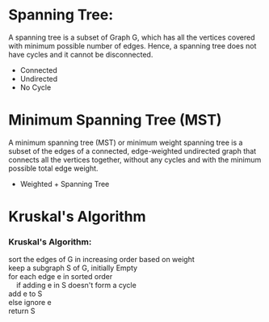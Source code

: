 <h1>Spanning Tree:</h1>
<p>A spanning tree is a subset of Graph G, which has all the vertices covered with minimum possible number of edges.
Hence, a spanning tree does not have cycles and it cannot be disconnected.
<ul>
    <li>Connected</li>
    <li>Undirected</li>
    <li>No Cycle</li>
</ul>
</p>
<h1>Minimum Spanning Tree (MST)</h1>
<p>A minimum spanning tree (MST) or minimum weight spanning tree is a subset of the edges of a connected, edge-weighted undirected graph that connects all the vertices together, without any cycles and with the minimum possible total edge weight.
<ul>
    <li>Weighted + Spanning Tree</li>
</ul>
</p>
<h1>Kruskal's Algorithm</h1>
<h3>Kruskal's Algorithm:</h3>
<p>sort the edges of G in increasing order based on weight<br>
keep a subgraph S of G, initially Empty<br>
for each edge e in sorted order<br>
&nbsp&nbsp&nbsp if adding e in S doesn't form a cycle<br>
add e to S<br>
else ignore e<br>
return S
</p>
